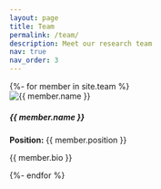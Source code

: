 ```yaml
---
layout: page
title: Team
permalink: /team/
description: Meet our research team
nav: true
nav_order: 3
---
```


<!-- Team Page -->
<div class="container">
  <div class="row row-cols-1 row-cols-md-2 row-cols-lg-3 g-4">
    {%- for member in site.team %}
    <div class="col">
      <div class="card h-100 shadow-sm">
        <img src="{{ member.img | prepend: site.baseurl }}" class="card-img-top" alt="{{ member.name }}">
        <div class="card-body">
          <h5 class="card-title">{{ member.name }}</h5>
          <p class="card-text"><b>Position:</b> {{ member.position }}</p>
          <p class="card-text">{{ member.bio }}</p>
        </div>
      </div>
    </div>
    {%- endfor %}
  </div>
</div>
